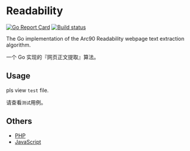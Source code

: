 # Readability

[![Go Report Card](https://goreportcard.com/badge/github.com/naiba/go-readability)](https://goreportcard.com/report/github.com/naiba/go-readability)  [![Build status](https://travis-ci.com/naiba/go-readability.svg?branch=master)](https://travis-ci.com/naiba/go-readability)

The Go implementation of the Arc90 Readability webpage text extraction algorithm.

一个 Go 实现的『网页正文提取』算法。

## Usage
pls view `test` file.

请查看`测试`用例。

## Others 
- [PHP](https://github.com/feelinglucky/php-readability)
- [JavaScript](https://github.com/mozilla/readability)